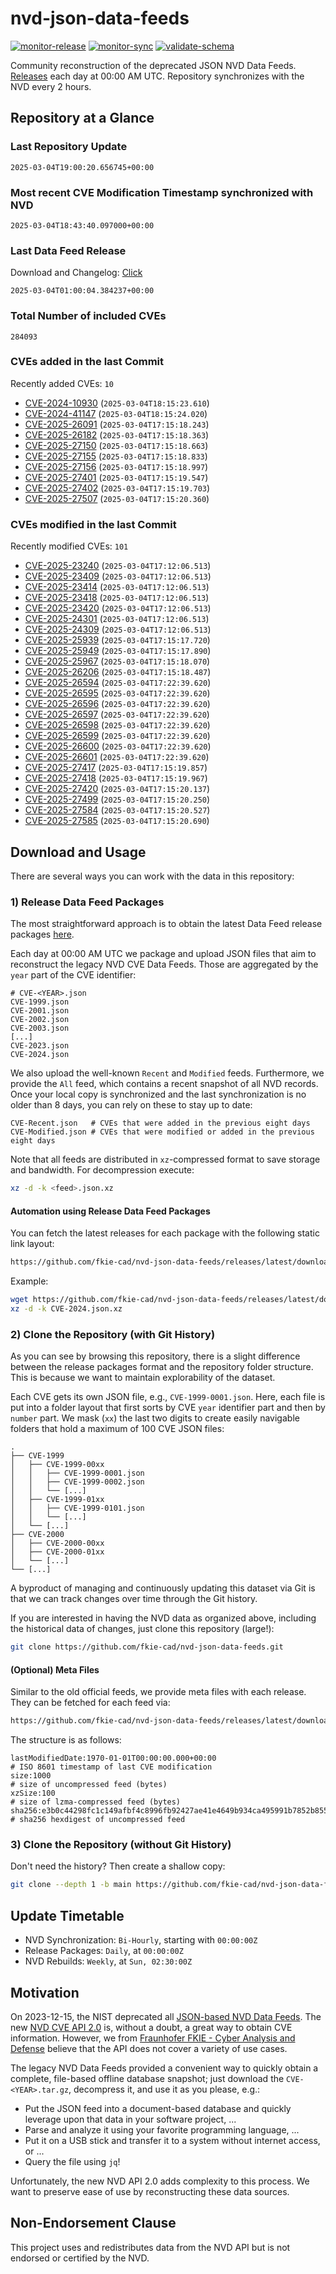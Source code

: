 # nvd-json-data-feeds

[![monitor-release](https://github.com/fkie-cad/nvd-json-data-feeds/actions/workflows/monitor_release.yml/badge.svg)](https://github.com/fkie-cad/nvd-json-data-feeds/actions/workflows/monitor_release.yml)
[![monitor-sync](https://github.com/fkie-cad/nvd-json-data-feeds/actions/workflows/monitor_sync.yml/badge.svg)](https://github.com/fkie-cad/nvd-json-data-feeds/actions/workflows/monitor_sync.yml)
[![validate-schema](https://github.com/fkie-cad/nvd-json-data-feeds/actions/workflows/validate_schema.yml/badge.svg)](https://github.com/fkie-cad/nvd-json-data-feeds/actions/workflows/validate_schema.yml)

Community reconstruction of the deprecated JSON NVD Data Feeds.
[Releases](https://github.com/fkie-cad/nvd-json-data-feeds/releases/latest) each day at 00:00 AM UTC.
Repository synchronizes with the NVD every 2 hours.

## Repository at a Glance

### Last Repository Update

```plain
2025-03-04T19:00:20.656745+00:00
```

### Most recent CVE Modification Timestamp synchronized with NVD

```plain
2025-03-04T18:43:40.097000+00:00
```

### Last Data Feed Release

Download and Changelog: [Click](https://github.com/fkie-cad/nvd-json-data-feeds/releases/latest)

```plain
2025-03-04T01:00:04.384237+00:00
```

### Total Number of included CVEs

```plain
284093
```

### CVEs added in the last Commit

Recently added CVEs: `10`

- [CVE-2024-10930](CVE-2024/CVE-2024-109xx/CVE-2024-10930.json) (`2025-03-04T18:15:23.610`)
- [CVE-2024-41147](CVE-2024/CVE-2024-411xx/CVE-2024-41147.json) (`2025-03-04T18:15:24.020`)
- [CVE-2025-26091](CVE-2025/CVE-2025-260xx/CVE-2025-26091.json) (`2025-03-04T17:15:18.243`)
- [CVE-2025-26182](CVE-2025/CVE-2025-261xx/CVE-2025-26182.json) (`2025-03-04T17:15:18.363`)
- [CVE-2025-27150](CVE-2025/CVE-2025-271xx/CVE-2025-27150.json) (`2025-03-04T17:15:18.663`)
- [CVE-2025-27155](CVE-2025/CVE-2025-271xx/CVE-2025-27155.json) (`2025-03-04T17:15:18.833`)
- [CVE-2025-27156](CVE-2025/CVE-2025-271xx/CVE-2025-27156.json) (`2025-03-04T17:15:18.997`)
- [CVE-2025-27401](CVE-2025/CVE-2025-274xx/CVE-2025-27401.json) (`2025-03-04T17:15:19.547`)
- [CVE-2025-27402](CVE-2025/CVE-2025-274xx/CVE-2025-27402.json) (`2025-03-04T17:15:19.703`)
- [CVE-2025-27507](CVE-2025/CVE-2025-275xx/CVE-2025-27507.json) (`2025-03-04T17:15:20.360`)


### CVEs modified in the last Commit

Recently modified CVEs: `101`

- [CVE-2025-23240](CVE-2025/CVE-2025-232xx/CVE-2025-23240.json) (`2025-03-04T17:12:06.513`)
- [CVE-2025-23409](CVE-2025/CVE-2025-234xx/CVE-2025-23409.json) (`2025-03-04T17:12:06.513`)
- [CVE-2025-23414](CVE-2025/CVE-2025-234xx/CVE-2025-23414.json) (`2025-03-04T17:12:06.513`)
- [CVE-2025-23418](CVE-2025/CVE-2025-234xx/CVE-2025-23418.json) (`2025-03-04T17:12:06.513`)
- [CVE-2025-23420](CVE-2025/CVE-2025-234xx/CVE-2025-23420.json) (`2025-03-04T17:12:06.513`)
- [CVE-2025-24301](CVE-2025/CVE-2025-243xx/CVE-2025-24301.json) (`2025-03-04T17:12:06.513`)
- [CVE-2025-24309](CVE-2025/CVE-2025-243xx/CVE-2025-24309.json) (`2025-03-04T17:12:06.513`)
- [CVE-2025-25939](CVE-2025/CVE-2025-259xx/CVE-2025-25939.json) (`2025-03-04T17:15:17.720`)
- [CVE-2025-25949](CVE-2025/CVE-2025-259xx/CVE-2025-25949.json) (`2025-03-04T17:15:17.890`)
- [CVE-2025-25967](CVE-2025/CVE-2025-259xx/CVE-2025-25967.json) (`2025-03-04T17:15:18.070`)
- [CVE-2025-26206](CVE-2025/CVE-2025-262xx/CVE-2025-26206.json) (`2025-03-04T17:15:18.487`)
- [CVE-2025-26594](CVE-2025/CVE-2025-265xx/CVE-2025-26594.json) (`2025-03-04T17:22:39.620`)
- [CVE-2025-26595](CVE-2025/CVE-2025-265xx/CVE-2025-26595.json) (`2025-03-04T17:22:39.620`)
- [CVE-2025-26596](CVE-2025/CVE-2025-265xx/CVE-2025-26596.json) (`2025-03-04T17:22:39.620`)
- [CVE-2025-26597](CVE-2025/CVE-2025-265xx/CVE-2025-26597.json) (`2025-03-04T17:22:39.620`)
- [CVE-2025-26598](CVE-2025/CVE-2025-265xx/CVE-2025-26598.json) (`2025-03-04T17:22:39.620`)
- [CVE-2025-26599](CVE-2025/CVE-2025-265xx/CVE-2025-26599.json) (`2025-03-04T17:22:39.620`)
- [CVE-2025-26600](CVE-2025/CVE-2025-266xx/CVE-2025-26600.json) (`2025-03-04T17:22:39.620`)
- [CVE-2025-26601](CVE-2025/CVE-2025-266xx/CVE-2025-26601.json) (`2025-03-04T17:22:39.620`)
- [CVE-2025-27417](CVE-2025/CVE-2025-274xx/CVE-2025-27417.json) (`2025-03-04T17:15:19.857`)
- [CVE-2025-27418](CVE-2025/CVE-2025-274xx/CVE-2025-27418.json) (`2025-03-04T17:15:19.967`)
- [CVE-2025-27420](CVE-2025/CVE-2025-274xx/CVE-2025-27420.json) (`2025-03-04T17:15:20.137`)
- [CVE-2025-27499](CVE-2025/CVE-2025-274xx/CVE-2025-27499.json) (`2025-03-04T17:15:20.250`)
- [CVE-2025-27584](CVE-2025/CVE-2025-275xx/CVE-2025-27584.json) (`2025-03-04T17:15:20.527`)
- [CVE-2025-27585](CVE-2025/CVE-2025-275xx/CVE-2025-27585.json) (`2025-03-04T17:15:20.690`)


## Download and Usage

There are several ways you can work with the data in this repository:

### 1) Release Data Feed Packages

The most straightforward approach is to obtain the latest Data Feed release packages [here](https://github.com/fkie-cad/nvd-json-data-feeds/releases/latest).

Each day at 00:00 AM UTC we package and upload JSON files that aim to reconstruct the legacy NVD CVE Data Feeds.
Those are aggregated by the `year` part of the CVE identifier:

```
# CVE-<YEAR>.json
CVE-1999.json
CVE-2001.json
CVE-2002.json
CVE-2003.json
[...]
CVE-2023.json
CVE-2024.json
```

We also upload the well-known `Recent` and `Modified` feeds.
Furthermore, we provide the `All` feed, which contains a recent snapshot of all NVD records.
Once your local copy is synchronized and the last synchronization is no older than 8 days, you can rely on these to stay up to date:

```plain
CVE-Recent.json   # CVEs that were added in the previous eight days
CVE-Modified.json # CVEs that were modified or added in the previous eight days
```

Note that all feeds are distributed in `xz`-compressed format to save storage and bandwidth.
For decompression execute:

```sh
xz -d -k <feed>.json.xz
```

#### Automation using Release Data Feed Packages

You can fetch the latest releases for each package with the following static link layout:

```sh
https://github.com/fkie-cad/nvd-json-data-feeds/releases/latest/download/CVE-<YEAR>.json.xz
```

Example:

```sh
wget https://github.com/fkie-cad/nvd-json-data-feeds/releases/latest/download/CVE-2024.json.xz
xz -d -k CVE-2024.json.xz
```

### 2) Clone the Repository (with Git History)

As you can see by browsing this repository, there is a slight difference between the release packages format and the repository folder structure.
This is because we want to maintain explorability of the dataset.

Each CVE gets its own JSON file, e.g., `CVE-1999-0001.json`.
Here, each file is put into a folder layout that first sorts by CVE `year` identifier part and then by `number` part.
We mask (`xx`) the last two digits to create easily navigable folders that hold a maximum of 100 CVE JSON files:

```plain
.
├── CVE-1999
│   ├── CVE-1999-00xx
│   │   ├── CVE-1999-0001.json
│   │   ├── CVE-1999-0002.json
│   │   └── [...]
│   ├── CVE-1999-01xx
│   │   ├── CVE-1999-0101.json
│   │   └── [...]
│   └── [...]
├── CVE-2000
│   ├── CVE-2000-00xx
│   ├── CVE-2000-01xx
│   └── [...]
└── [...]
```

A byproduct of managing and continuously updating this dataset via Git is that we can track changes over time through the Git history.

If you are interested in having the NVD data as organized above, including the historical data of changes, just clone this repository (large!):

```sh
git clone https://github.com/fkie-cad/nvd-json-data-feeds.git
```

#### (Optional) Meta Files

Similar to the old official feeds, we provide meta files with each release. They can be fetched for each feed via:

```sh
https://github.com/fkie-cad/nvd-json-data-feeds/releases/latest/download/CVE-<YEAR>.meta
```

The structure is as follows:

```plain
lastModifiedDate:1970-01-01T00:00:00.000+00:00                          # ISO 8601 timestamp of last CVE modification
size:1000                                                               # size of uncompressed feed (bytes)
xzSize:100                                                              # size of lzma-compressed feed (bytes)
sha256:e3b0c44298fc1c149afbf4c8996fb92427ae41e4649b934ca495991b7852b855 # sha256 hexdigest of uncompressed feed
```

### 3) Clone the Repository (without Git History)

Don't need the history? Then create a shallow copy:

```sh
git clone --depth 1 -b main https://github.com/fkie-cad/nvd-json-data-feeds.git
```


## Update Timetable

* NVD Synchronization: `Bi-Hourly`, starting with `00:00:00Z`
* Release Packages: `Daily`, at `00:00:00Z`
* NVD Rebuilds: `Weekly`, at `Sun, 02:30:00Z`


## Motivation

On 2023-12-15, the NIST deprecated all [JSON-based NVD Data Feeds](https://nvd.nist.gov/vuln/data-feeds#divRetirementBanner-1).
The new [NVD CVE API 2.0](https://nvd.nist.gov/developers/vulnerabilities) is, without a doubt, a great way to obtain CVE information.
However, we from [Fraunhofer FKIE - Cyber Analysis and Defense](https://www.fkie.fraunhofer.de/en/departments/cad.html) believe that the API does not cover a variety of use cases.

The legacy NVD Data Feeds provided a convenient way to quickly obtain a complete, file-based offline database snapshot; just download the `CVE-<YEAR>.tar.gz`, decompress it, and use it as you please, e.g.:

- Put the JSON feed into a document-based database and quickly leverage upon that data in your software project, ...
- Parse and analyze it using your favorite programming language, ...
- Put it on a USB stick and transfer it to a system without internet access, or ...
- Query the file using `jq`!

Unfortunately, the new NVD API 2.0 adds complexity to this process.
We want to preserve ease of use by reconstructing these data sources.

## Non-Endorsement Clause

This project uses and redistributes data from the NVD API but is not endorsed or certified by the NVD.